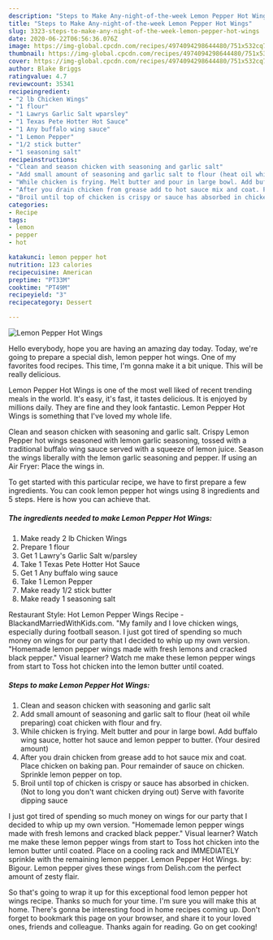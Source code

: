 ```yaml
---
description: "Steps to Make Any-night-of-the-week Lemon Pepper Hot Wings"
title: "Steps to Make Any-night-of-the-week Lemon Pepper Hot Wings"
slug: 3323-steps-to-make-any-night-of-the-week-lemon-pepper-hot-wings
date: 2020-06-22T06:56:36.076Z
image: https://img-global.cpcdn.com/recipes/4974094298644480/751x532cq70/lemon-pepper-hot-wings-recipe-main-photo.jpg
thumbnail: https://img-global.cpcdn.com/recipes/4974094298644480/751x532cq70/lemon-pepper-hot-wings-recipe-main-photo.jpg
cover: https://img-global.cpcdn.com/recipes/4974094298644480/751x532cq70/lemon-pepper-hot-wings-recipe-main-photo.jpg
author: Blake Briggs
ratingvalue: 4.7
reviewcount: 35341
recipeingredient:
- "2 lb Chicken Wings"
- "1 flour"
- "1 Lawrys Garlic Salt wparsley"
- "1 Texas Pete Hotter Hot Sauce"
- "1 Any buffalo wing sauce"
- "1 Lemon Pepper"
- "1/2 stick butter"
- "1 seasoning salt"
recipeinstructions:
- "Clean and season chicken with seasoning and garlic salt"
- "Add small amount of seasoning and garlic salt to flour (heat oil while preparing) coat chicken with flour and fry."
- "While chicken is frying. Melt butter and pour in large bowl. Add buffalo wing sauce, hotter hot sauce and lemon pepper to butter. (Your desired amount)"
- "After you drain chicken from grease add to hot sauce mix and coat. Place chicken on baking pan. Pour remainder of sauce on chicken. Sprinkle lemon pepper on top."
- "Broil until top of chicken is crispy or sauce has absorbed in chicken. (Not to long you don&#39;t want chicken drying out) Serve with favorite dipping sauce"
categories:
- Recipe
tags:
- lemon
- pepper
- hot

katakunci: lemon pepper hot 
nutrition: 123 calories
recipecuisine: American
preptime: "PT33M"
cooktime: "PT49M"
recipeyield: "3"
recipecategory: Dessert

---
```



![Lemon Pepper Hot Wings](https://img-global.cpcdn.com/recipes/4974094298644480/751x532cq70/lemon-pepper-hot-wings-recipe-main-photo.jpg)

Hello everybody, hope you are having an amazing day today. Today, we're going to prepare a special dish, lemon pepper hot wings. One of my favorites food recipes. This time, I'm gonna make it a bit unique. This will be really delicious.

Lemon Pepper Hot Wings is one of the most well liked of recent trending meals in the world. It's easy, it's fast, it tastes delicious. It is enjoyed by millions daily. They are fine and they look fantastic. Lemon Pepper Hot Wings is something that I've loved my whole life.

Clean and season chicken with seasoning and garlic salt. Crispy Lemon Pepper hot wings seasoned with lemon garlic seasoning, tossed with a traditional buffalo wing sauce served with a squeeze of lemon juice. Season the wings liberally with the lemon garlic seasoning and pepper. If using an Air Fryer: Place the wings in.


To get started with this particular recipe, we have to first prepare a few ingredients. You can cook lemon pepper hot wings using 8 ingredients and 5 steps. Here is how you can achieve that.

<!--inarticleads1-->

##### The ingredients needed to make Lemon Pepper Hot Wings:

1. Make ready 2 lb Chicken Wings
1. Prepare 1 flour
1. Get 1 Lawry&#39;s Garlic Salt w/parsley
1. Take 1 Texas Pete Hotter Hot Sauce
1. Get 1 Any buffalo wing sauce
1. Take 1 Lemon Pepper
1. Make ready 1/2 stick butter
1. Make ready 1 seasoning salt


Restaurant Style: Hot Lemon Pepper Wings Recipe - BlackandMarriedWithKids.com. &#34;My family and I love chicken wings, especially during football season. I just got tired of spending so much money on wings for our party that I decided to whip up my own version. &#34;Homemade lemon pepper wings made with fresh lemons and cracked black pepper.&#34; Visual learner? Watch me make these lemon pepper wings from start to Toss hot chicken into the lemon butter until coated. 

<!--inarticleads2-->

##### Steps to make Lemon Pepper Hot Wings:

1. Clean and season chicken with seasoning and garlic salt
1. Add small amount of seasoning and garlic salt to flour (heat oil while preparing) coat chicken with flour and fry.
1. While chicken is frying. Melt butter and pour in large bowl. Add buffalo wing sauce, hotter hot sauce and lemon pepper to butter. (Your desired amount)
1. After you drain chicken from grease add to hot sauce mix and coat. Place chicken on baking pan. Pour remainder of sauce on chicken. Sprinkle lemon pepper on top.
1. Broil until top of chicken is crispy or sauce has absorbed in chicken. (Not to long you don&#39;t want chicken drying out) Serve with favorite dipping sauce


I just got tired of spending so much money on wings for our party that I decided to whip up my own version. &#34;Homemade lemon pepper wings made with fresh lemons and cracked black pepper.&#34; Visual learner? Watch me make these lemon pepper wings from start to Toss hot chicken into the lemon butter until coated. Place on a cooling rack and IMMEDIATELY sprinkle with the remaining lemon pepper. Lemon Pepper Hot Wings. by: Bigour. Lemon pepper gives these wings from Delish.com the perfect amount of zesty flair. 

So that's going to wrap it up for this exceptional food lemon pepper hot wings recipe. Thanks so much for your time. I'm sure you will make this at home. There's gonna be interesting food in home recipes coming up. Don't forget to bookmark this page on your browser, and share it to your loved ones, friends and colleague. Thanks again for reading. Go on get cooking!
